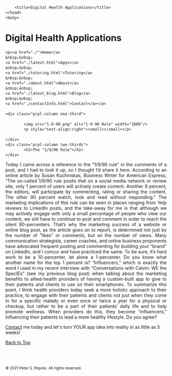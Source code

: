 
<html>
	<head>
		<meta charset="UTF-8" />
		<meta name="viewport" content="width=device-width, initial-scale=1, maximum-scale=1, user-scalable=no" />
		<meta http-equiv="X-UA-Compatible" content="IE=edge" />


		<title>Digital Health Applications</title>
	</head>
	<body>
	
<div class="prpl-row">
	<div class="prpl-column two-thirds">
			<h1>Digital Health Applications</h1>
	</div>
	
	<p><a href="./">Home</a>
	&nbsp;&nbsp;
	<a href="./latest.html">Apps</a>
	&nbsp;&nbsp;
	<a href="./tutoring.html">Tutoring</a>
	&nbsp;&nbsp;
	<a href="./about.html">About</a>
	&nbsp;&nbsp;
	<a href="./latest_blog.html">Blog</a>
	&nbsp;&nbsp;
	<a href="./contactInfo.html">Contact</a></p>
	
	<div class="prpl-column one-third">

			<img src="1-9-90.png" alt="1-9-90 Rule" width="1600"/>
			<p style="text-align:right"><small></small></p>

	</div>
	<div class="prpl-column two-thirds">
			<h2>The "1/9/90 Rule"</h2>
	</div>
</div>

<div class="prpl-row">

<p style="text-align:justify">Today I came across a reference to the “1/9/90 rule” in the comments of a post, and I had to look it up, so I thought I’d share it here. According to an online article by Susan Kuchinskas, Business Writer for American Express, “The so-called 1/9/90 rule posits that on a social media network or review site, only 1 percent of users will actively create content. Another 9 percent, the editors, will participate by commenting, rating or sharing the content. The other 90 percent watch, look and read without responding.” The marketing implications of this rule can be seen in places ranging from Yelp reviews to LinkedIn posts, and the take-away for me is that although we may actively engage with only a small percentage of people who view our content, we still have to continue to post and comment in order to reach the silent 90-percenters. That’s why the marketing success of a website or online blog post, as the article goes on to report, is determined not just by the number of ”likes” or comments, but on the number of views. Many communication strategists, career coaches, and online business proponents have advocated frequent posting and commenting for building your “brand” on LinkedIn, and I concur and have practiced the same. To be sure, it’s hard work to be a 10-percenter, let alone a 1-percenter. Do you know what another name for the top 1 percent is? “Influencers,” which is exactly the word I used in my recent interview with “Conversations with Calvin: WE the SpecIEs” (see my previous blog post) when talking about the marketing benefits to allied-health providers of having a custom-built app to give to their patients and clients to use on their smartphones. To summarize this point, I think health providers today seek a more holistic approach to their practice, to engage with their patients and clients not just when they come in for a specific malady or even once or twice a year for a physical or checkup, but rather to be a part of their patients’ daily life and to help promote wellness. When providers do this, they become “influencers,” influencing their  patients to lead a more healthy lifestyle. Do you agree?
</p>

<p><a href="mailto:peterpopolo@gmail.com?subject=Contact">Contact</a> me today and let's turn YOUR app idea into reality in as little as 5 weeks!</p>

<a href="./blog_8.html">Back to Top</a>

<br><br><p><small>&#169; 2021 Peter S. Popolo. All rights reserved.</small></p>







